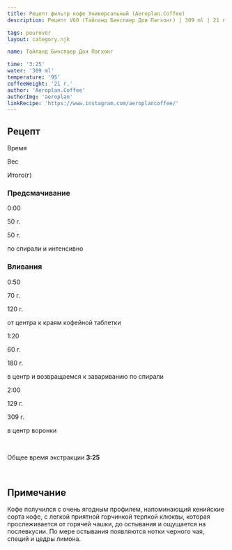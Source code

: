 ```yaml
---
title: Рецепт фильтр кофе Универсальный (Aeroplan.Coffee)
description: Рецепт V60 (Тайланд Бинспаер Дои Пагхонг) | 309 ml | 21 г

tags: pourover
layout: category.njk

name: Тайланд Бинспаер Дои Пагхонг

time: '3:25'
water: '309 ml'
temperature: '95'
coffeeWeight: '21 г.'
author: 'Aeroplan.Coffee'
authorImg: 'aeroplan'
linkRecipe: 'https://www.instagram.com/aeroplancoffee/'
---
```


## Рецепт


<div class="time-line">

Время

Вес

Итого(г)

</div>

### Предсмачивание

<div class="time-line">

0:00

50 г.

50 г.

</div>

<p class="time-note">по спирали и интенсивно</p>

### Вливания

<div class="time-line">

0:50

70 г.

120 г.

</div>

<p class="time-note">от центра к краям кофейной таблетки</p>


<div class="time-line">

1:20

60 г.

180 г.

</div>

<p class="time-note">в центр и возвращаемся к завариванию по спирали</p>

<div class="time-line">

2:00

129 г.

309 г.

</div>

<p class="time-note">в центр воронки</p>

<br>

Общее время экстракции __3:25__

<br>

<div class="info-warm">

## Примечание
Кофе получился с очень ягодным профилем, напоминающий кенийские сорта кофе, с легкой приятной горчинкой терпкой  клюквы, которая прослеживается от горячей чашки, до остывания и ощущается  на послевкусии.
По мере остывания появляются нотки черного чая, специй и цедры лимона.
</div>


